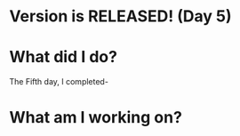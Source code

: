 # Version is RELEASED! (Day 5)

# What did I do?

The Fifth day, I completed-


# What am I working on? 
